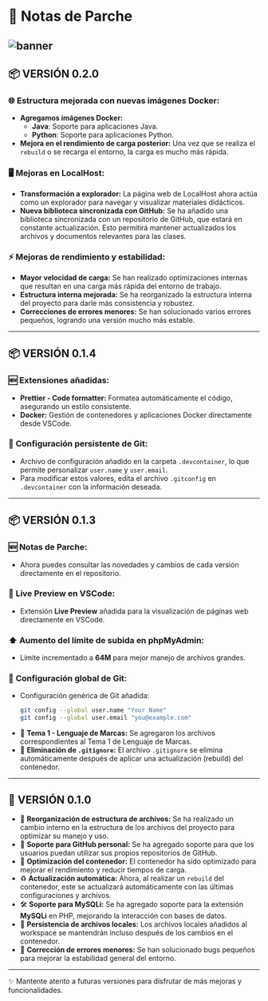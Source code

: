 # 📝 **Notas de Parche**
![banner](https://via.placeholder.com/1200x100.png/1f2426/e4b2ad?text=Notas+de+Parche+0.2.0)  
---
## 📦 **VERSIÓN 0.2.0**

### 🌐 **Estructura mejorada con nuevas imágenes Docker:**
- **Agregamos imágenes Docker:**
  - **Java**: Soporte para aplicaciones Java.
  - **Python**: Soporte para aplicaciones Python.
- **Mejora en el rendimiento de carga posterior:** Una vez que se realiza el `rebuild` o se recarga el entorno, la carga es mucho más rápida.

### 🖥️ **Mejoras en LocalHost:**
- **Transformación a explorador:** La página web de LocalHost ahora actúa como un explorador para navegar y visualizar materiales didácticos.
- **Nueva biblioteca sincronizada con GitHub:** Se ha añadido una biblioteca sincronizada con un repositorio de GitHub, que estará en constante actualización. Esto permitirá mantener actualizados los archivos y documentos relevantes para las clases.

### ⚡ **Mejoras de rendimiento y estabilidad:**
- **Mayor velocidad de carga:** Se han realizado optimizaciones internas que resultan en una carga más rápida del entorno de trabajo.
- **Estructura interna mejorada:** Se ha reorganizado la estructura interna del proyecto para darle más consistencia y robustez.
- **Correcciones de errores menores:** Se han solucionado varios errores pequeños, logrando una versión mucho más estable.

---

## 📦 **VERSIÓN 0.1.4**

### 🆕 **Extensiones añadidas:**
- **Prettier - Code formatter:** Formatea automáticamente el código, asegurando un estilo consistente.
- **Docker:** Gestión de contenedores y aplicaciones Docker directamente desde VSCode.

### 🔧 **Configuración persistente de Git:**
- Archivo de configuración añadido en la carpeta `.devcontainer`, lo que permite personalizar `user.name` y `user.email`.
- Para modificar estos valores, edita el archivo `.gitconfig` en `.devcontainer` con la información deseada.

---

## 📦 **VERSIÓN 0.1.3**

### 🆕 **Notas de Parche:**
- Ahora puedes consultar las novedades y cambios de cada versión directamente en el repositorio.

### 👀 **Live Preview en VSCode:**
- Extensión **Live Preview** añadida para la visualización de páginas web directamente en VSCode.

### ⬆️ **Aumento del límite de subida en phpMyAdmin:**
- Límite incrementado a **64M** para mejor manejo de archivos grandes.

### 🔧 **Configuración global de Git:**
- Configuración genérica de Git añadida:
  ```bash
  git config --global user.name "Your Name"
  git config --global user.email "you@example.com"
  ```
- 📁 **Tema 1 - Lenguaje de Marcas:** Se agregaron los archivos correspondientes al Tema 1 de Lenguaje de Marcas.
- 🚫 **Eliminación de `.gitignore`:** El archivo `.gitignore` se elimina automáticamente después de aplicar una actualización (rebuild) del contenedor.

---

## 🔧 **VERSIÓN 0.1.0**

- 📂 **Reorganización de estructura de archivos:** Se ha realizado un cambio interno en la estructura de los archivos del proyecto para optimizar su manejo y uso.
- 🔗 **Soporte para GitHub personal:** Se ha agregado soporte para que los usuarios puedan utilizar sus propios repositorios de GitHub.
- 🚀 **Optimización del contenedor:** El contenedor ha sido optimizado para mejorar el rendimiento y reducir tiempos de carga.
- ♻️ **Actualización automática:** Ahora, al realizar un `rebuild` del contenedor, este se actualizará automáticamente con las últimas configuraciones y archivos.
- 🛠️ **Soporte para MySQLi:** Se ha agregado soporte para la extensión **MySQLi** en PHP, mejorando la interacción con bases de datos.
- 💾 **Persistencia de archivos locales:** Los archivos locales añadidos al workspace se mantendrán incluso después de los cambios en el contenedor.
- 🐞 **Corrección de errores menores:** Se han solucionado bugs pequeños para mejorar la estabilidad general del entorno.

---

✨ Mantente atento a futuras versiones para disfrutar de más mejoras y funcionalidades.
